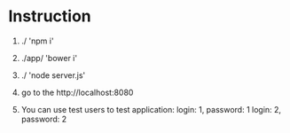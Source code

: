 # Instruction

1) ./ 'npm i'

2) ./app/ 'bower i'

3) ./ 'node server.js'

4) go to the http://localhost:8080

5) You can use test users to test application:
login: 1, password: 1
login: 2, password: 2 
